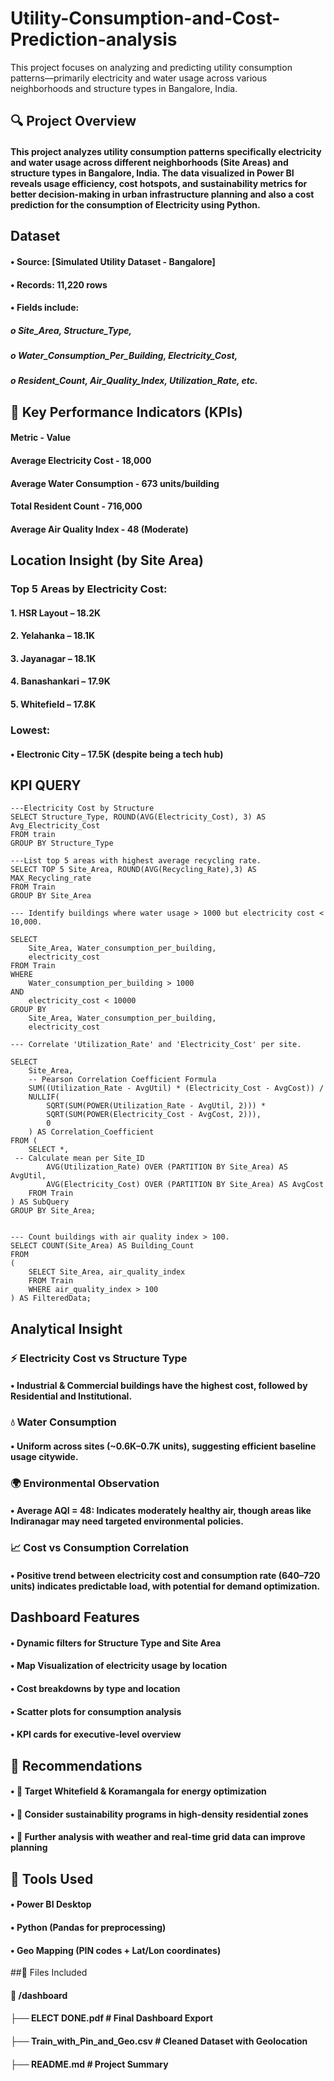 # Utility-Consumption-and-Cost-Prediction-analysis
This project focuses on analyzing and predicting utility consumption patterns—primarily electricity and water usage across various neighborhoods and structure types in Bangalore, India.
## 🔍 Project Overview
#### This project analyzes utility consumption patterns specifically electricity and water usage across different neighborhoods (Site Areas) and structure types in Bangalore, India. The data visualized in Power BI reveals usage efficiency, cost hotspots, and sustainability metrics for better decision-making in urban infrastructure planning and also a cost prediction for the consumption of Electricity using Python.

## Dataset
#### •	Source: [Simulated Utility Dataset - Bangalore]
#### •	Records: 11,220 rows
#### •	Fields include:
##### o	Site_Area, Structure_Type,
##### o	Water_Consumption_Per_Building, Electricity_Cost,
##### o	Resident_Count, Air_Quality_Index, Utilization_Rate, etc.

## 📌 Key Performance Indicators (KPIs)
#### Metric	                   -                 Value
#### Average Electricity Cost	      -        18,000
#### Average Water Consumption	      -      673 units/building
#### Total Resident Count	           -       716,000
#### Average Air Quality Index	     -       48 (Moderate)

## Location Insight (by Site Area)
### Top 5 Areas by Electricity Cost:
#### 1.	HSR Layout – 18.2K
#### 2.	Yelahanka – 18.1K
#### 3.	Jayanagar – 18.1K
#### 4.	Banashankari – 17.9K
#### 5.	Whitefield – 17.8K
### Lowest:
#### •	Electronic City – 17.5K (despite being a tech hub)

##  KPI QUERY 
```
---Electricity Cost by Structure
SELECT Structure_Type, ROUND(AVG(Electricity_Cost), 3) AS Avg_Electricity_Cost
FROM train
GROUP BY Structure_Type

---List top 5 areas with highest average recycling rate.
SELECT TOP 5 Site_Area, ROUND(AVG(Recycling_Rate),3) AS MAX_Recycling_rate 
FROM Train
GROUP BY Site_Area

--- Identify buildings where water usage > 1000 but electricity cost < 10,000.

SELECT 
	Site_Area, Water_consumption_per_building, 
	electricity_cost
FROM Train
WHERE 
	Water_consumption_per_building > 1000 
AND 
	electricity_cost < 10000
GROUP BY 
	Site_Area, Water_consumption_per_building, 
	electricity_cost

--- Correlate 'Utilization_Rate' and 'Electricity_Cost' per site.

SELECT
    Site_Area,
    -- Pearson Correlation Coefficient Formula
    SUM((Utilization_Rate - AvgUtil) * (Electricity_Cost - AvgCost)) /
    NULLIF(
        SQRT(SUM(POWER(Utilization_Rate - AvgUtil, 2))) * 
        SQRT(SUM(POWER(Electricity_Cost - AvgCost, 2))),
        0
    ) AS Correlation_Coefficient
FROM (
    SELECT *,
 -- Calculate mean per Site_ID
        AVG(Utilization_Rate) OVER (PARTITION BY Site_Area) AS AvgUtil,
        AVG(Electricity_Cost) OVER (PARTITION BY Site_Area) AS AvgCost
    FROM Train
) AS SubQuery
GROUP BY Site_Area;


--- Count buildings with air quality index > 100.
SELECT COUNT(Site_Area) AS Building_Count
FROM
(
	SELECT Site_Area, air_quality_index 
	FROM Train
	WHERE air_quality_index > 100
) AS FilteredData;
```
## Analytical Insight
### ⚡ Electricity Cost vs Structure Type
#### •	Industrial & Commercial buildings have the highest cost, followed by Residential and Institutional.
### 💧 Water Consumption
#### •	Uniform across sites (~0.6K–0.7K units), suggesting efficient baseline usage citywide.
### 🌍 Environmental Observation
#### •	Average AQI = 48: Indicates moderately healthy air, though areas like Indiranagar may need targeted environmental policies.
### 📈 Cost vs Consumption Correlation
#### •	Positive trend between electricity cost and consumption rate (640–720 units) indicates predictable load, with potential for demand optimization.


## Dashboard Features
#### •	Dynamic filters for Structure Type and Site Area
#### •	Map Visualization of electricity usage by location
#### •	Cost breakdowns by type and location
#### •	Scatter plots for consumption analysis
#### •	KPI cards for executive-level overview



## 📌 Recommendations
#### •	🎯 Target Whitefield & Koramangala for energy optimization
#### •	🌱 Consider sustainability programs in high-density residential zones
#### •	🧪 Further analysis with weather and real-time grid data can improve planning


## 🧰 Tools Used
#### •	Power BI Desktop
#### •	Python (Pandas for preprocessing)
#### •	Geo Mapping (PIN codes + Lat/Lon coordinates)

##📎 Files Included
#### 📂 /dashboard
#### ├── ELECT DONE.pdf                # Final Dashboard Export
#### ├── Train_with_Pin_and_Geo.csv   # Cleaned Dataset with Geolocation
#### ├── README.md                     # Project Summary


